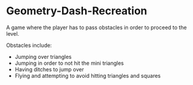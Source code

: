 # Geometry-Dash-Recreation
A game where the player has to pass obstacles in order to proceed to the level.

Obstacles include:
  -	Jumping over triangles
  -	Jumping in order to not hit the mini triangles
  -	Having ditches to jump over
  -	Flying and attempting to avoid hitting triangles and squares

<start src="https://user-images.githubusercontent.com/86267678/155766805-df231324-6657-4705-bd80-e48f40fc9218.png" width="100">
